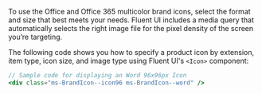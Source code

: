 To use the Office and Office 365 multicolor brand icons, select the format and size that best meets your needs. Fluent UI includes a media query that automatically selects the right image file for the pixel density of the screen you’re targeting.

The following code shows you how to specify a product icon by extension, item type, icon size, and image type using Fluent UI's `<Icon>` component:

```jsx
// Sample code for displaying an Word 96x96px Icon
<div class="ms-BrandIcon--icon96 ms-BrandIcon--word" />
```
